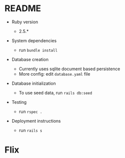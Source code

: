 # README

* Ruby version
  - 2.5.*

* System dependencies
  - run `bundle install`

* Database creation
  - Currently uses sqlite document based persistence
  - More config: edit `database.yaml` file

* Database initialization
  - To use seed data, run `rails db:seed`

* Testing
  - run `rspec .`

* Deployment instructions
  - run `rails s`
# Flix
